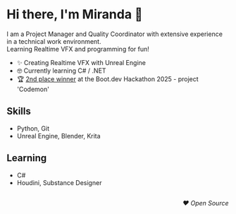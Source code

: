 # Hi there, I'm Miranda :wave:

I am a Project Manager and Quality Coordinator with extensive experience in a technical work environment.<br>
Learning Realtime VFX and programming for fun!

- ✨ Creating Realtime VFX with Unreal Engine
- 🤓 Currently learning C# / .NET
- 🏆 [2nd place winner](https://blog.boot.dev/news/hackathon-2025/) at the Boot.dev Hackathon 2025 - project 'Codemon'

## Skills

- Python, Git
- Unreal Engine, Blender, Krita

## Learning

- C#
- Houdini, Substance Designer

##

<div align="right"><i>♥️ Open Source</i></div>
